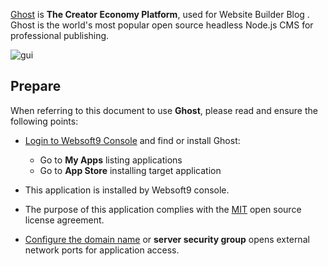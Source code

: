 [Ghost](https://ghost.org/) is **The Creator Economy Platform**, used for Website Builder Blog . Ghost is the world's most popular open source headless Node.js CMS for professional publishing.


![gui](https://libs.websoft9.com/Websoft9/DocsPicture/en/ghost/ghost-ui-websoft9.png)


## Prepare

When referring to this document to use **Ghost**, please read and ensure the following points:

- [Login to Websoft9 Console](./login-console) and find or install Ghost:
  - Go to **My Apps** listing applications 
  - Go to **App Store** installing target application

- This application is installed by Websoft9 console.


- The purpose of this application complies with the [MIT](https://opensource.org/licenses/MIT) open source license agreement.


- [Configure the domain name](./domain-set) or **server security group** opens external network ports for application access.